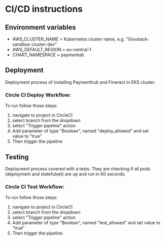 # CI/CD instructions

## Environment variables

* AWS_CLUSTER_NAME = Kubernetes cluster name, e.g. "Govstack-sandbox-cluster-dev"
* AWS_DEFAULT_REGION = eu-central-1
* CHART_NAMESPACE = paymentub

## Deployment
Deployment process of installing Paymenthub and Fineract in EKS cluster.

### Circle CI Deploy Workflow:

To run follow those steps:

1. navigate to project in CircleCI
2. select branch from the dropdown
3. select "Trigger pipeline" action
4. Add parameter of type "Boolean", named "deploy_allowed" and set value to "true"
5. Then trigger the pipeline

## Testing
Deployment process covered with a tests. They are checking if all pods (deployment and statefulset) are up and run in 60 seconds.

### Circle CI Test Workflow:

To run follow those steps:

1. navigate to project in CircleCI
2. select branch from the dropdown
3. select "Trigger pipeline" action
4. Add parameter of type "Boolean", named "test_allowed" and set value to "true"
5. Then trigger the pipeline
